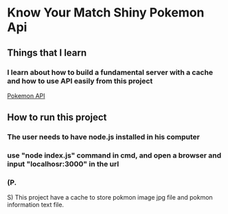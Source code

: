 # Know Your Match Shiny Pokemon Api

[example]:./ShinyPokePng/example.JPG

## Things that I learn
### I learn about how to build a fundamental server with a cache and how to use API easily from this project
[Pokemon API](https://pokeapi.co/)


## How to run this project
### The user needs to have node.js installed in his computer
### use "node index.js" command in cmd, and open a browser and input "localhosr:3000" in the url
### (P.
S) This project have a cache to store pokmon image jpg file and pokmon information text file.